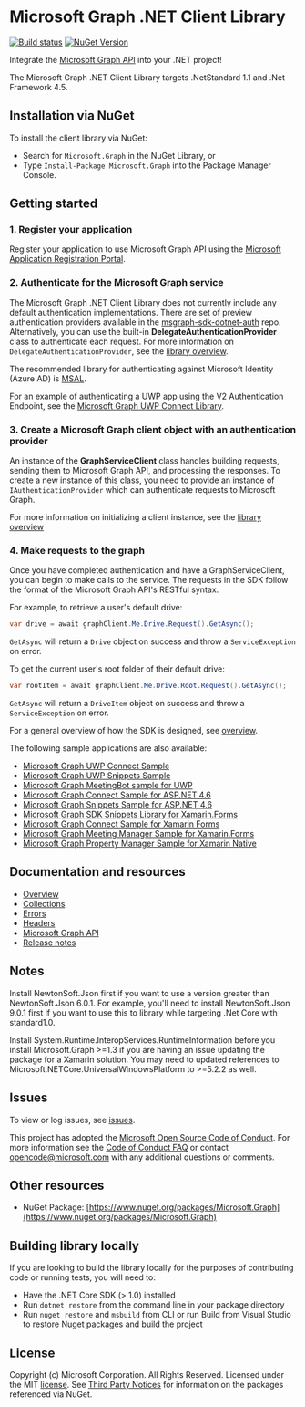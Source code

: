 # Microsoft Graph .NET Client Library

[![Build status](https://ci.appveyor.com/api/projects/status/m8qncaosr2ry4ks6/branch/master?svg=true)](https://ci.appveyor.com/project/MIchaelMainer/msgraph-sdk-dotnet/branch/master)
[![NuGet Version](https://buildstats.info/nuget/Microsoft.Graph)](https://www.nuget.org/packages/Microsoft.Graph/)

Integrate the [Microsoft Graph API](https://graph.microsoft.io) into your .NET
project!

The Microsoft Graph .NET Client Library targets .NetStandard 1.1 and .Net Framework 4.5.

## Installation via NuGet

To install the client library via NuGet:

* Search for `Microsoft.Graph` in the NuGet Library, or
* Type `Install-Package Microsoft.Graph` into the Package Manager Console.

## Getting started

### 1. Register your application

Register your application to use Microsoft Graph API using the [Microsoft Application Registration Portal](https://aka.ms/appregistrations).

### 2. Authenticate for the Microsoft Graph service

The Microsoft Graph .NET Client Library does not currently include any default authentication implementations.
There are set of preview authentication providers available in the [msgraph-sdk-dotnet-auth](https://github.com/microsoftgraph/msgraph-sdk-dotnet-auth) repo.  Alternatively, you can use the built-in **DelegateAuthenticationProvider** class to authenticate each request.
For more information on `DelegateAuthenticationProvider`, see the [library overview](docs/overview.md).  

The recommended library for authenticating against Microsoft Identity (Azure AD) is [MSAL](https://github.com/AzureAD/microsoft-authentication-library-for-dotnet).

For an example of authenticating a UWP app using the V2 Authentication Endpoint, see the [Microsoft Graph UWP Connect Library](https://github.com/OfficeDev/Microsoft-Graph-UWP-Connect-Library).

### 3. Create a Microsoft Graph client object with an authentication provider

An instance of the **GraphServiceClient** class handles building requests,
sending them to Microsoft Graph API, and processing the responses. To create a
new instance of this class, you need to provide an instance of
`IAuthenticationProvider` which can authenticate requests to Microsoft Graph.

For more information on initializing a client instance, see the [library overview](docs/overview.md)

### 4. Make requests to the graph

Once you have completed authentication and have a GraphServiceClient, you can
begin to make calls to the service. The requests in the SDK follow the format
of the Microsoft Graph API's RESTful syntax.

For example, to retrieve a user's default drive:

```csharp
var drive = await graphClient.Me.Drive.Request().GetAsync();
```

`GetAsync` will return a `Drive` object on success and throw a
`ServiceException` on error.

To get the current user's root folder of their default drive:

```csharp
var rootItem = await graphClient.Me.Drive.Root.Request().GetAsync();
```

`GetAsync` will return a `DriveItem` object on success and throw a
`ServiceException` on error.

For a general overview of how the SDK is designed, see [overview](docs/overview.md).

The following sample applications are also available:
* [Microsoft Graph UWP Connect Sample](https://github.com/microsoftgraph/uwp-csharp-connect-sample)
* [Microsoft Graph UWP Snippets Sample](https://github.com/microsoftgraph/uwp-csharp-snippets-sample)
* [Microsoft Graph MeetingBot sample for UWP](https://github.com/microsoftgraph/uwp-csharp-meetingbot-sample)
* [Microsoft Graph Connect Sample for ASP.NET 4.6](https://github.com/microsoftgraph/aspnet-connect-sample)
* [Microsoft Graph Snippets Sample for ASP.NET 4.6](https://github.com/microsoftgraph/aspnet-snippets-sample)
* [Microsoft Graph SDK Snippets Library for Xamarin.Forms](https://github.com/microsoftgraph/xamarin-csharp-snippets-sample)
* [Microsoft Graph Connect Sample for Xamarin Forms](https://github.com/microsoftgraph/xamarin-csharp-connect-sample)
* [Microsoft Graph Meeting Manager Sample for Xamarin.Forms](https://github.com/microsoftgraph/xamarin-csharp-meetingmanager-sample)
* [Microsoft Graph Property Manager Sample for Xamarin Native](https://github.com/microsoftgraph/xamarin-csharp-propertymanager-sample)

## Documentation and resources

* [Overview](docs/overview.md)
* [Collections](docs/collections.md)
* [Errors](docs/errors.md)
* [Headers](docs/headers.md)
* [Microsoft Graph API](https://graph.microsoft.io)
* [Release notes](https://github.com/microsoftgraph/msgraph-sdk-dotnet/releases)

## Notes

Install NewtonSoft.Json first if you want to use a version greater than NewtonSoft.Json 6.0.1. For example, you'll need to install NewtonSoft.Json 9.0.1 first if you want to use this to library while targeting .Net Core with standard1.0.

Install System.Runtime.InteropServices.RuntimeInformation before you install Microsoft.Graph >=1.3 if you are having an issue updating the package for a Xamarin solution. You may need to updated references to Microsoft.NETCore.UniversalWindowsPlatform to >=5.2.2 as well.

## Issues

To view or log issues, see [issues](https://github.com/microsoftgraph/msgraph-sdk-dotnet/issues).

This project has adopted the [Microsoft Open Source Code of Conduct](https://opensource.microsoft.com/codeofconduct/). For more information see the [Code of Conduct FAQ](https://opensource.microsoft.com/codeofconduct/faq/) or contact [opencode@microsoft.com](mailto:opencode@microsoft.com) with any additional questions or comments.

## Other resources

* NuGet Package: [https://www.nuget.org/packages/Microsoft.Graph](https://www.nuget.org/packages/Microsoft.Graph)

## Building library locally

If you are looking to build the library locally for the purposes of contributing code or running tests, you will need to:

- Have the .NET Core SDK (> 1.0) installed
- Run `dotnet restore` from the command line in your package directory
- Run `nuget restore` and `msbuild` from CLI or run Build from Visual Studio to restore Nuget packages and build the project

## License

Copyright (c) Microsoft Corporation. All Rights Reserved. Licensed under the MIT [license](LICENSE.txt). See [Third Party Notices](https://github.com/microsoftgraph/msgraph-sdk-dotnet/blob/master/THIRD%20PARTY%20NOTICES) for information on the packages referenced via NuGet.
